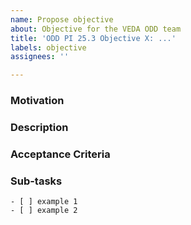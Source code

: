 ```yaml
---
name: Propose objective
about: Objective for the VEDA ODD team
title: 'ODD PI 25.3 Objective X: ...'
labels: objective
assignees: ''

---
```


### Motivation


<!-- Please be as detailed as you can in describing the motivation for the objective. -->


### Description

<!-- Please be as detailed as you can in describing the objective. -->


### Acceptance Criteria

<!-- Please be as detailed as you can in describing the acceptance criteria. -->

<!--
- [ ] acceptance criteria here
-->

### Sub-tasks


<!-- Please detail or provide references to sub-tasks. Copy and paste the following to-do template if needed. -->

```[tasklist]
- [ ] example 1
- [ ] example 2
```
